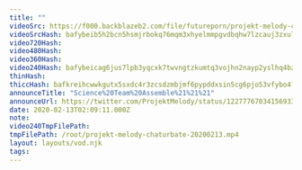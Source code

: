 ```yaml
---
title: ""
videoSrc: https://f000.backblazeb2.com/file/futureporn/projekt-melody-chaturbate-20200213.mp4
videoSrcHash: bafybeib5h2bcn5hsmjrbokq76mqm3xhyelmmpgvdbqhw7lzcauj3zxulty?filename=projektmelody-chaturbate-20200213T020911Z-source.mp4
video720Hash: 
video480Hash: 
video360Hash: 
video240Hash: bafybeicag6jus7lpb3yqcxk7twvngtzkumtq3vojhn2nayp2yslhq4bzh4?filename=projektmelody-chaturbate-20200213T020911Z-240p.mp4
thinHash: 
thiccHash: bafkreihcwwkgutx5sxdc4r3zcsdzmbjmf6pypddxsin5cg6pjo53vfybo4?filename=20200213T020911Z-thicc.jpg
announceTitle: "Science%20Team%20Assemble%21%21%21"
announceUrl: https://twitter.com/ProjektMelody/status/1227776703415693312
date: 2020-02-13T02:09:11.000Z
note: 
video240TmpFilePath: 
tmpFilePath: /root/projekt-melody-chaturbate-20200213.mp4
layout: layouts/vod.njk
tags:
---
```

